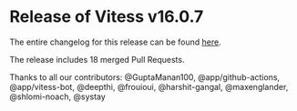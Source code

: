 # Release of Vitess v16.0.7
The entire changelog for this release can be found [here](https://github.com/vitessio/vitess/blob/main/changelog/16.0/16.0.7/changelog.md).

The release includes 18 merged Pull Requests.

Thanks to all our contributors: @GuptaManan100, @app/github-actions, @app/vitess-bot, @deepthi, @frouioui, @harshit-gangal, @maxenglander, @shlomi-noach, @systay

